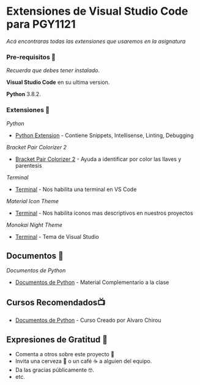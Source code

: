 # Extensiones de Visual Studio Code para PGY1121

_Acá encontraras todas las extensiones que usaremos en la asignatura_

### Pre-requisitos 🚀

_Recuerda que debes tener instalado._

 **Visual Studio Code** en su ultima version.
 
 **Python** 3.8.2.

### Extensiones 🔧

_Python_
* [Python Extension](https://marketplace.visualstudio.com/items?itemName=ms-python.python) - Contiene Snippets, Intellisense, Linting, Debugging

_Bracket Pair Colorizer 2_
* [Bracket Pair Colorizer 2](https://marketplace.visualstudio.com/items?itemName=CoenraadS.bracket-pair-colorizer-2) - Ayuda a identificar por color las llaves y parentesis

_Terminal_
* [Terminal](https://marketplace.visualstudio.com/items?itemName=formulahendry.terminal) - Nos habilita una terminal en VS Code

_Material Icon Theme_
* [Terminal](https://marketplace.visualstudio.com/items?itemName=PKief.material-icon-theme) - Nos habilita iconos mas descriptivos en nuestros proyectos

_Monokai Night Theme_
* [Terminal](https://marketplace.visualstudio.com/items?itemName=fabiospampinato.vscode-monokai-night) - Tema de Visual Studio


## Documentos 📄
_Documentos de Python_
* [Documentos de Python](https://drive.google.com/drive/folders/1jiprpaEvKzWs2EfLV8UBfx2LGfEr00kA?usp=sharing
) - Material Complementario a la clase


## Cursos Recomendados📺
* [Documentos de Python](https://www.udemy.com/course/aprende-el-lenguaje-de-programacion-python3-practicando) - Curso Creado por Alvaro Chirou


## Expresiones de Gratitud 🎁

* Comenta a otros sobre este proyecto 📢
* Invita una cerveza 🍺 o un café ☕ a alguien del equipo. 
* Da las gracias públicamente 🤓.
* etc.



